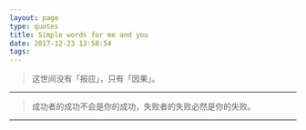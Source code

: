 ```yaml
---
layout: page
type: quotes
title: Simple words for me and you
date: 2017-12-23 13:58:54
tags:
---
```


> 这世间没有「报应」，只有「因果」。

--------------------------------
> 成功者的成功不会是你的成功，失败者的失败必然是你的失败。

--------------------------------